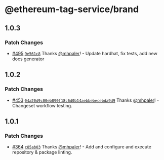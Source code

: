 # @ethereum-tag-service/brand

## 1.0.3

### Patch Changes

- [#495](https://github.com/ethereum-tag-service/ets/pull/495) [`9e561c8`](https://github.com/ethereum-tag-service/ets/commit/9e561c8b195ff63e6acf14a9a06672fb21d62bf4) Thanks [@mhpaler](https://github.com/mhpaler)! - Update hardhat, fix tests, add new docs generator

## 1.0.2

### Patch Changes

- [#453](https://github.com/ethereum-tag-service/ets/pull/453) [`04a20d9c00eb890f18c6d0b14aebbebecebda9d9`](https://github.com/ethereum-tag-service/ets/commit/04a20d9c00eb890f18c6d0b14aebbebecebda9d9) Thanks [@mhpaler](https://github.com/mhpaler)! - Changeset workflow testing.

## 1.0.1

### Patch Changes

- [#364](https://github.com/ethereum-tag-service/ets/pull/364) [`c85ab03`](https://github.com/ethereum-tag-service/ets/commit/c85ab033adbff506a27e0c747da01a0ac53e9f59) Thanks [@mhpaler](https://github.com/mhpaler)! - Add and configure and execute repository & package linting.
